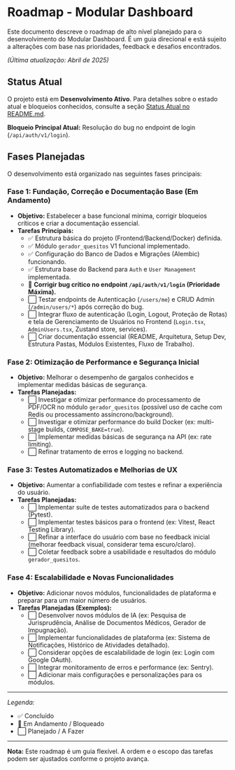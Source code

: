 # Roadmap - Modular Dashboard

Este documento descreve o roadmap de alto nível planejado para o desenvolvimento do Modular Dashboard. É um guia direcional e está sujeito a alterações com base nas prioridades, feedback e desafios encontrados.

*(Última atualização: Abril de 2025)*

## Status Atual

O projeto está em **Desenvolvimento Ativo**. Para detalhes sobre o estado atual e bloqueios conhecidos, consulte a seção [Status Atual no README.md](./README.md#status-atual).

**Bloqueio Principal Atual:** Resolução do bug no endpoint de login (`/api/auth/v1/login`).

## Fases Planejadas

O desenvolvimento está organizado nas seguintes fases principais:

### Fase 1: Fundação, Correção e Documentação Base (Em Andamento)

* **Objetivo:** Estabelecer a base funcional mínima, corrigir bloqueios críticos e criar a documentação essencial.
* **Tarefas Principais:**
    * ✅ Estrutura básica do projeto (Frontend/Backend/Docker) definida.
    * ✅ Módulo `gerador_quesitos` V1 funcional implementado.
    * ✅ Configuração do Banco de Dados e Migrações (Alembic) funcionando.
    * ✅ Estrutura base do Backend para `Auth` e `User Management` implementada.
    * 🚧 **Corrigir bug crítico no endpoint `/api/auth/v1/login` (Prioridade Máxima).**
    * ⬜ Testar endpoints de Autenticação (`/users/me`) e CRUD Admin (`/admin/users/*`) após correção do bug.
    * ⬜ Integrar fluxo de autenticação (Login, Logout, Proteção de Rotas) e tela de Gerenciamento de Usuários no Frontend (`Login.tsx`, `AdminUsers.tsx`, Zustand store, services).
    * ⬜ Criar documentação essencial (README, Arquitetura, Setup Dev, Estrutura Pastas, Módulos Existentes, Fluxo de Trabalho).

### Fase 2: Otimização de Performance e Segurança Inicial

* **Objetivo:** Melhorar o desempenho de gargalos conhecidos e implementar medidas básicas de segurança.
* **Tarefas Planejadas:**
    * ⬜ Investigar e otimizar performance do processamento de PDF/OCR no módulo `gerador_quesitos` (possível uso de cache com Redis ou processamento assíncrono/background).
    * ⬜ Investigar e otimizar performance do build Docker (ex: multi-stage builds, `COMPOSE_BAKE=true`).
    * ⬜ Implementar medidas básicas de segurança na API (ex: rate limiting).
    * ⬜ Refinar tratamento de erros e logging no backend.

### Fase 3: Testes Automatizados e Melhorias de UX

* **Objetivo:** Aumentar a confiabilidade com testes e refinar a experiência do usuário.
* **Tarefas Planejadas:**
    * ⬜ Implementar suíte de testes automatizados para o backend (Pytest).
    * ⬜ Implementar testes básicos para o frontend (ex: Vitest, React Testing Library).
    * ⬜ Refinar a interface do usuário com base no feedback inicial (melhorar feedback visual, considerar tema escuro/claro).
    * ⬜ Coletar feedback sobre a usabilidade e resultados do módulo `gerador_quesitos`.

### Fase 4: Escalabilidade e Novas Funcionalidades

* **Objetivo:** Adicionar novos módulos, funcionalidades de plataforma e preparar para um maior número de usuários.
* **Tarefas Planejadas (Exemplos):**
    * ⬜ Desenvolver novos módulos de IA (ex: Pesquisa de Jurisprudência, Análise de Documentos Médicos, Gerador de Impugnação).
    * ⬜ Implementar funcionalidades de plataforma (ex: Sistema de Notificações, Histórico de Atividades detalhado).
    * ⬜ Considerar opções de escalabilidade de login (ex: Login com Google OAuth).
    * ⬜ Integrar monitoramento de erros e performance (ex: Sentry).
    * ⬜ Adicionar mais configurações e personalizações para os módulos.

---
*Legenda:*
* ✅ Concluído
* 🚧 Em Andamento / Bloqueado
* ⬜ Planejado / A Fazer
---

**Nota:** Este roadmap é um guia flexível. A ordem e o escopo das tarefas podem ser ajustados conforme o projeto avança.